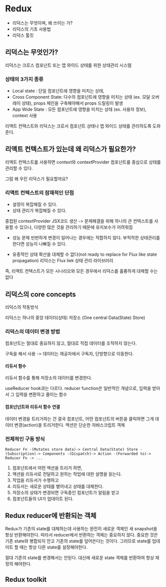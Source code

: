 # Redux

- 리덕스는 무엇이며, 왜 쓰이는 가?
- 리덕스의 기초 사용법
- 리덕스 툴킷

## 리덕스는 무엇인가?

리덕스는 크로스 컴포넌트 또는 앱 와이드 상태를 위한 상태관리 시스템

### 상태의 3가지 종류

- Local state : 단일 컴포넌트에 영향을 미치는 상태,
- Cross Component State: 다수의 컴포넌트에 영향을 미치는 상태 (ex. 모달 오버레이 상태), props 체인을 구축해야해서 props 드릴링이 발생
- App Wide State : 모든 컴포넌트에 영향을 미치는 상태 (ex. 사용자 정보), context 사용

리액트 컨텍스트와 리덕스는 크로서 컴포넌트 상태나 앱 와이드 상태를 관리하도록 도와준다.

## 리액트 컨텍스트가 있는데 왜 리덕스가 필요한가?

리액트 컨택스트를 사용하면 context와 contextProvider 컴포넌트를 중심으로 상태를 관리할 수 있다.

그럼 왜 우린 리덕스가 필요할까요?

### 리액트 컨텍스트의 잠재적인 단점

- 설정이 복잡해질 수 있다.
- 상태 관리가 복잡해질 수 있다.

중컵된 contextProvider JSX코드 생산
-> 문제해결을 위해 하나의 큰 컨텍스트를 사용할 수 있으나, 다양한 많은 것을 관리하기 때문에 유지보수가 어려워짐

- 성능 문제
  빈번하게 변경이 일어나는 경우에는 적합하지 않다.
  부적적한 상태관리를 한다면 성능이 나빠질 수 있다.

- 유종적인 상태 확산을 대체할 수 없다(not ready to replace for Flux like state propagation)
  리덕스는 Flux liek 상태 관리 라이브러리

즉, 리액트 컨텍스트가 모든 시나리오와 모든 경우에서 리덕스를 훌륭하게 대체할 수는 없다

## 리덕스의 core concepts

리덕스의 작동방식

리덕스는 하나의 중앙 데이터(상태) 저장소 (One central Data(State) Store)

### 리덕스의 데이터 변경 방법

컴포넌트는 절대로 중요하지 않고, 절대로 직접 데이터를 조작하지 않는다.

구독을 해서 사용 -> 데이터는 제공자에서 구독자, 단방향으로 이동한다.

#### 리듀서 함수

리듀서 함수를 통해 저장소의 데이터를 변경한다.

useReducer hook과는 다르다.
reducer function은 일반적인 개념으로, 입력을 받아서 그 입력을 변환하고 줄이는 함수

#### 컴포넌넌트와 리듀서 함수 연결

데이터 변경을 트리거하는 건 결국 컴포넌트, 어떤 컴포넌트의 버튼을 클릭하면 그게 데이터 변경(action)을 트리거한다.
액션은 단순한 자바스크립트 객체

### 전체적인 구동 방식

```
Reducer Fn -(Mutates store data)-> Central Data(State) Store -(Subscription)-> Components -(Dispatch)-> Action -(Forwarded to)-> Reducer Fn -> ...
```

1. 컴포넌트에서 어떤 액션을 트리거 하면,
2. 액션을 리듀서로 전달하고 원하는 작업에 대한 설명을 읽는다.
3. 작업을 리듀서가 수행하고
4. 리듀서는 새로운 상태를 뱉어내고 상태를 대체한다.
5. 저장소의 상태가 변경되면 구독중인 컴포넌트가 알림을 받고
6. 컴포넌트들의 UI가 업데이트 된다.

## Redux reducer에 반환되는 객체

Redux가 기존의 state를 대체하는데 사용하는 완전히 새로운 객체인 새 snapshot을 항상 반환해야한다.
따라서 reducer에서 반환하는 객체는 중요하지 않다.
중요한 것은 기존 state와 병합되지 안고 기존의 state를 덮어쓴다는 것이다.
그러므로 state를 업데이트 할 때는 항상 다른 state를 설정해야한다.

절대 기존의 state를 변경해서는 안된다.
대신에 새로운 state 객체를 반환하여 항상 재정의 해야한다.

## Redux toolkit
